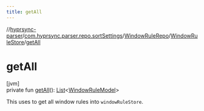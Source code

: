 ```yaml
---
title: getAll
---
```

//[hyprsync-parser](../../../../index.html)/[com.hyprsync.parser.repo.sortSettings](../../index.html)/[WindowRuleRepo](../index.html)/[WindowRuleStore](index.html)/[getAll](get-all.html)



# getAll



[jvm]\
private fun [getAll](get-all.html)(): [List](https://kotlinlang.org/api/core/kotlin-stdlib/kotlin.collections/-list/index.html)&lt;[WindowRuleModel](../../../com.hyprsync.parser.models/-window-rule-model/index.html)&gt;



This uses to get all window rules into `windowRuleStore`.



